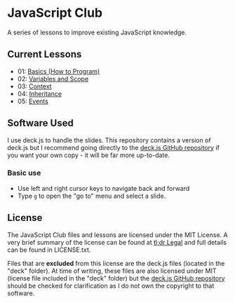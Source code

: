 # JavaScript Club

A series of lessons to improve existing JavaScript knowledge.

## Current Lessons

- 01: [Basics (How to Program)](https://james-jlo-long.github.io/JavaScript-Club/01%20Basics/)
- 02: [Variables and Scope](https://james-jlo-long.github.io/JavaScript-Club/02%20Scope/)
- 03: [Context](https://james-jlo-long.github.io/JavaScript-Club/03%20Context/)
- 04: [Inheritance](https://james-jlo-long.github.io/JavaScript-Club/04%20Inheritance/)
- 05: [Events](https://james-jlo-long.github.io/JavaScript-Club/05%20Events/)

## Software Used

I use deck.js to handle the slides. This repository contains a version of
deck.js but I recommend going directly to the [deck.js GitHub
repository](https://github.com/imakewebthings/deck.js/) if you want your own
copy - it will be far more up-to-date.

### Basic use

- Use left and right cursor keys to navigate back and forward
- Type `g` to open the "go to" menu and select a slide.

## License

The JavaScript Club files and lessons are licensed under the MIT License.
A very brief summary of the license can be found at [tl;dr
Legal](https://tldrlegal.com/license/mit-license) and full details can be found
in LICENSE.txt.

Files that are **excluded** from this license are the deck.js files (located in
the "deck" folder). At time of writing, these files are also licensed under MIT
(license file included in the "deck" folder) but the [deck.js GitHub
repository](https://github.com/imakewebthings/deck.js/) should be checked for
clarification as I do not own the copyright to that software.
